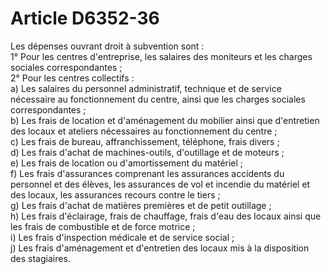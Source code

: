 # Article D6352-36

  
Les dépenses ouvrant droit à subvention sont :   
1° Pour les centres d'entreprise, les salaires des moniteurs et les charges sociales correspondantes ;   
2° Pour les centres collectifs :   
a) Les salaires du personnel administratif, technique et de service nécessaire au fonctionnement du centre, ainsi que les charges sociales correspondantes ;   
b) Les frais de location et d'aménagement du mobilier ainsi que d'entretien des locaux et ateliers nécessaires au fonctionnement du centre ;   
c) Les frais de bureau, affranchissement, téléphone, frais divers ;   
d) Les frais d'achat de machines-outils, d'outillage et de moteurs ;   
e) Les frais de location ou d'amortissement du matériel ;   
f) Les frais d'assurances comprenant les assurances accidents du personnel et des élèves, les assurances de vol et incendie du matériel et des locaux, les assurances recours contre le tiers ;   
g) Les frais d'achat de matières premières et de petit outillage ;   
h) Les frais d'éclairage, frais de chauffage, frais d'eau des locaux ainsi que les frais de combustible et de force motrice ;   
i) Les frais d'inspection médicale et de service social ;   
j) Les frais d'aménagement et d'entretien des locaux mis à la disposition des stagiaires.